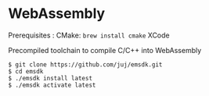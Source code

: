 # WebAssembly

Prerequisites :
CMake: `brew install cmake`
XCode

Precompiled toolchain to compile C/C++ into WebAssembly
```
$ git clone https://github.com/juj/emsdk.git
$ cd emsdk
$ ./emsdk install latest
$ ./emsdk activate latest
```
